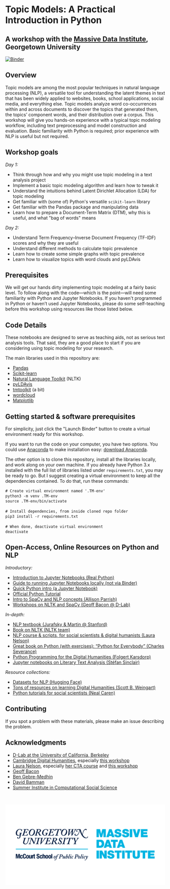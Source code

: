 # Topic Models: A Practical Introduction in Python
## A workshop with the [Massive Data Institute](https://mccourt.georgetown.edu/research/the-massive-data-institute/), Georgetown University

[![Binder](https://mybinder.org/badge_logo.svg)](https://mybinder.org/v2/gh/jhaber-zz/topic-models-2022/HEAD)


## Overview

Topic models are among the most popular techniques in natural language processing (NLP), a versatile tool for understanding the latent themes in text that has been widely applied to websites, books, school applications, social media, and everything else. Topic models analyze word co-occurrences within and across documents to discover the topics that generated them, the topics’ component words, and their distribution over a corpus. This workshop will give you hands-on experience with a typical topic modeling workflow, including text preprocessing and model construction and evaluation. Basic familiarity with Python is required; prior experience with NLP is useful but not required.


## Workshop goals

_Day 1:_ 
* Think through how and why you might use topic modeling in a text analysis project
* Implement a basic topic modeling algorithm and learn how to tweak it
* Understand the intuitions behind Latent Dirichlet Allocation (LDA) for topic modeling
* Get familiar with (some of) Python's versatile `scikit-learn` library
* Get familiar with the Pandas package and manipulating data
* Learn how to prepare a Document-Term Matrix (DTM), why this is useful, and what "bag of words" means

_Day 2:_
* Understand Term Frequency–Inverse Document Frequency (TF-IDF) scores and why they are useful
* Understand different methods to calculate topic prevalence
* Learn how to create some simple graphs with topic prevalence
* Learn how to visualize topics with word clouds and pyLDAvis


## Prerequisites

We will get our hands dirty implementing topic modeling at a fairly basic level. To follow along with the code—which is the point—will need some familiarity with Python and Jupyter Notebooks. If you haven't programmed in Python or haven’t used Jupyter Notebooks, please do some self-teaching before this workshop using resources like those listed below. 


## Code Details

These notebooks are designed to serve as teaching aids, not as serious text analysis tools. That said, they are a good place to start if you are considering using topic modeling for your research.

The main libraries used in this repository are:
* [Pandas](https://pandas.pydata.org/)
* [Scikit-learn](https://scikit-learn.org/stable/)
* [Natural Language Toolkit](https://www.nltk.org/) (NLTK)
* [pyLDAvis](https://github.com/bmabey/pyLDAvis)
* [tmtoolkit](https://tmtoolkit.readthedocs.io/en/latest/) (a bit)
* [wordcloud](https://amueller.github.io/word_cloud/)
* [Matplotlib](https://matplotlib.org/)


## Getting started & software prerequisites

For simplicity, just click the "Launch Binder" button to create a virtual environment ready for this workshop. 

If you want to run the code on your computer, you have two options. You could use [Anaconda](https://www.anaconda.com/what-is-anaconda/) to make installation easy: [download Anaconda](https://www.anaconda.com/download/). 

The other option is to clone this repository, install all the libraries locally, and work along on your own machine. If you already have Python 3.x installed with the full list of libraries listed under `requirements.txt`, you may be ready to go. But I suggest creating a virtual environment to keep all the dependencies contained. To do that, run these commands:

```
# Create virtual environment named '.TM-env'
python3 -m venv .TM-env
source .TM-env/bin/activate

# Install dependencies, from inside cloned repo folder
pip3 install -r requirements.txt

# When done, deactivate virtual environment
deactivate
```


## Open-Access, Online Resources on Python and NLP

_Introductory:_
* [Introduction to Jupyter Notebooks (Real Python)](https://realpython.com/jupyter-notebook-introduction/)
* [Guide to running Jupyter Notebooks locally (not via Binder)](https://www.datacamp.com/community/tutorials/tutorial-jupyter-notebook)
* [Quick Python intro (a Jupyter Notebook)](https://github.com/jhaber-zz/nlp-python-2020/blob/master/solutions/intro-to-python.ipynb)
* [Official Python Tutorial](https://docs.python.org/3/tutorial/index.html)
* [Intro to SpaCy and NLP concepts (Allison Parrish)](https://gist.github.com/aparrish/f21f6abbf2367e8eb23438558207e1c3)
* [Workshops on NLTK and SpaCy (Geoff Bacon @ D-Lab)](https://github.com/geoffbacon/nlp-with-nltk-spacy)

_In-depth:_
* [NLP textbook (Jurafsky & Martin @ Stanford)](https://web.stanford.edu/~jurafsky/slp3/)
* [Book on NLTK (NLTK team)](http://www.nltk.org/book/)
* [NLP course & scripts, for social scientists & digital humanists (Laura Nelson)](https://github.com/lknelson/text-analysis-course)
* [Great book on Python (with exercises): “Python for Everybody” (Charles Severance)](https://www.py4e.com/book.php)
* [Python Programming for the Digital Humanities (Folgert Karsdorp)](http://www.karsdorp.io/python-course/)
* [Jupyter notebooks on Literary Text Analysis (Stéfan Sinclair)](https://github.com/sgsinclair/alta/blob/master/ipynb/ArtOfLiteraryTextAnalysis.ipynb)

_Resource collections:_
* [Datasets for NLP (Hugging Face)](https://github.com/huggingface/datasets)
* [Tons of resources on learning Digital Humanities (Scott B. Weingart)](https://scottbot.net/teaching-yourself-to-code-in-dh/)
* [Python tutorials for social scientists (Neal Caren)](https://nealcaren.github.io/python-tutorials/)


## Contributing

If you spot a problem with these materials, please make an issue describing the problem.


## Acknowledgments

* [D-Lab at the University of California, Berkeley](https://dlab.berkeley.edu/)
* [Cambridge Digital Humanities](https://www.cdh.cam.ac.uk/), especially [this workshop](https://github.com/mchesterkadwell/intro-to-text-mining-with-python)
* [Laura Nelson](http://www.lauraknelson.com), especially [her CTA course](https://github.com/lknelson/text-analysis-course) and [this workshop](https://github.com/lknelson/text-analysis-course/blob/master/scripts/04.03.01_IntroductionToTopicModeling.ipynb)
* [Geoff Bacon](https://geoffbacon.github.io/)
* [Ben Gebre-Medhin](http://gebre-medhin.com)
* [David Bamman](https://people.ischool.berkeley.edu/~dbamman/)
* [Summer Institute in Computational Social Science](https://sicss.io/)

<br>

![MDI logo](assets/mdi_logo.png)
